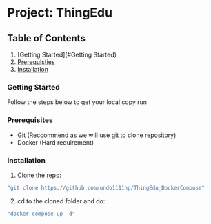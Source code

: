 # Project: ThingEdu
## Table of Contents

1. [Getting Started](#Getting Started)
2. [Prerequisties](#Prerequisties)
3. [Installation](#Installation)

### Getting Started

Follow the steps below to get your local copy run

### Prerequisites

* Git (Reccommend as we will use git to clone repository)
* Docker (Hard requirement)

### Installation

1. Clone the repo: 
```sh
"git clone https://github.com/undo1111hp/ThingEdu_DockerCompose"
```
2. cd to the cloned folder and do:
```sh
"docker compose up -d"
```
